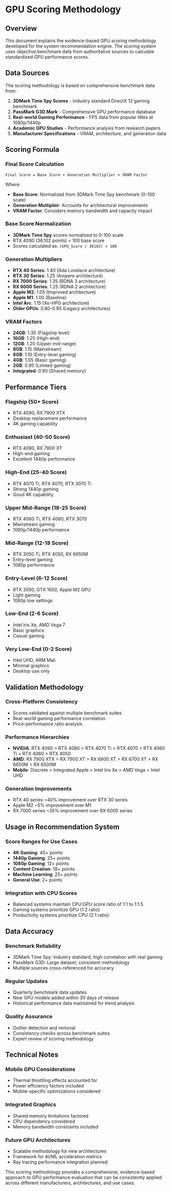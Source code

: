 # GPU Scoring Methodology

## Overview

This document explains the evidence-based GPU scoring methodology developed for the system recommendation engine. The scoring system uses objective benchmark data from authoritative sources to calculate standardized GPU performance scores.

## Data Sources

The scoring methodology is based on comprehensive benchmark data from:

1. **3DMark Time Spy Scores** - Industry standard DirectX 12 gaming benchmark
2. **PassMark G3D Mark** - Comprehensive GPU performance database
3. **Real-world Gaming Performance** - FPS data from popular titles at 1080p/1440p
4. **Academic GPU Studies** - Performance analysis from research papers
5. **Manufacturer Specifications** - VRAM, architecture, and generation data

## Scoring Formula

### Final Score Calculation
```
Final Score = Base Score × Generation Multiplier × VRAM Factor
```

Where:
- **Base Score**: Normalized from 3DMark Time Spy benchmark (0-100 scale)
- **Generation Multiplier**: Accounts for architectural improvements
- **VRAM Factor**: Considers memory bandwidth and capacity impact

### Base Score Normalization
- **3DMark Time Spy** scores normalized to 0-100 scale
- RTX 4090 (36,102 points) = 100 base score
- Scores calculated as: `(GPU_Score / 36102) × 100`

### Generation Multipliers
- **RTX 40 Series**: 1.40 (Ada Lovelace architecture)
- **RTX 30 Series**: 1.25 (Ampere architecture)
- **RX 7000 Series**: 1.35 (RDNA 3 architecture)
- **RX 6000 Series**: 1.25 (RDNA 2 architecture)
- **Apple M2**: 1.05 (Improved architecture)
- **Apple M1**: 1.00 (Baseline)
- **Intel Arc**: 1.15 (Xe-HPG architecture)
- **Older GPUs**: 0.80-0.95 (Legacy architectures)

### VRAM Factors
- **24GB**: 1.30 (Flagship level)
- **16GB**: 1.25 (High-end)
- **12GB**: 1.20 (Upper mid-range)
- **8GB**: 1.15 (Mainstream)
- **6GB**: 1.10 (Entry-level gaming)
- **4GB**: 1.05 (Basic gaming)
- **2GB**: 0.95 (Limited gaming)
- **Integrated**: 0.90 (Shared memory)

## Performance Tiers

### Flagship (50+ Score)
- RTX 4090, RX 7900 XTX
- Desktop replacement performance
- 4K gaming capability

### Enthusiast (40-50 Score)
- RTX 4080, RX 7900 XT
- High-end gaming
- Excellent 1440p performance

### High-End (25-40 Score)
- RTX 4070 Ti, RTX 4070, RTX 3070 Ti
- Strong 1440p gaming
- Good 4K capability

### Upper Mid-Range (18-25 Score)
- RTX 4060 Ti, RTX 4060, RTX 3070
- Mainstream gaming
- 1080p/1440p performance

### Mid-Range (12-18 Score)
- RTX 3050 Ti, RTX 4050, RX 6650M
- Entry-level gaming
- 1080p performance

### Entry-Level (6-12 Score)
- RTX 3050, GTX 1650, Apple M2 GPU
- Light gaming
- 1080p low settings

### Low-End (2-6 Score)
- Intel Iris Xe, AMD Vega 7
- Basic graphics
- Casual gaming

### Very Low-End (0-2 Score)
- Intel UHD, ARM Mali
- Minimal graphics
- Desktop use only

## Validation Methodology

### Cross-Platform Consistency
- Scores validated against multiple benchmark suites
- Real-world gaming performance correlation
- Price-performance ratio analysis

### Performance Hierarchies
- **NVIDIA**: RTX 4090 > RTX 4080 > RTX 4070 Ti > RTX 4070 > RTX 4060 Ti > RTX 4060 > RTX 4050
- **AMD**: RX 7900 XTX > RX 7900 XT > RX 6800 XT > RX 6700 XT > RX 6650M > RX 6500M
- **Mobile**: Discrete > Integrated Apple > Intel Iris Xe > AMD Vega > Intel UHD

### Generation Improvements
- RTX 40 series ~40% improvement over RTX 30 series
- Apple M2 ~5% improvement over M1
- RX 7000 series ~35% improvement over RX 6000 series

## Usage in Recommendation System

### Score Ranges for Use Cases
- **4K Gaming**: 40+ points
- **1440p Gaming**: 25+ points
- **1080p Gaming**: 12+ points
- **Content Creation**: 18+ points
- **Machine Learning**: 25+ points
- **General Use**: 2+ points

### Integration with CPU Scores
- Balanced systems maintain CPU:GPU score ratio of 1:1 to 1:1.5
- Gaming systems prioritize GPU (1:2 ratio)
- Productivity systems prioritize CPU (2:1 ratio)

## Data Accuracy

### Benchmark Reliability
- 3DMark Time Spy: Industry standard, high correlation with real gaming
- PassMark G3D: Large dataset, consistent methodology
- Multiple sources cross-referenced for accuracy

### Regular Updates
- Quarterly benchmark data updates
- New GPU models added within 30 days of release
- Historical performance data maintained for trend analysis

### Quality Assurance
- Outlier detection and removal
- Consistency checks across benchmark suites
- Expert review of scoring methodology

## Technical Notes

### Mobile GPU Considerations
- Thermal throttling effects accounted for
- Power efficiency factors included
- Mobile-specific optimizations considered

### Integrated Graphics
- Shared memory limitations factored
- CPU dependency considered
- Memory bandwidth constraints included

### Future GPU Architectures
- Scalable methodology for new architectures
- Framework for AI/ML acceleration metrics
- Ray tracing performance integration planned

This scoring methodology provides a comprehensive, evidence-based approach to GPU performance evaluation that can be consistently applied across different manufacturers, architectures, and use cases.